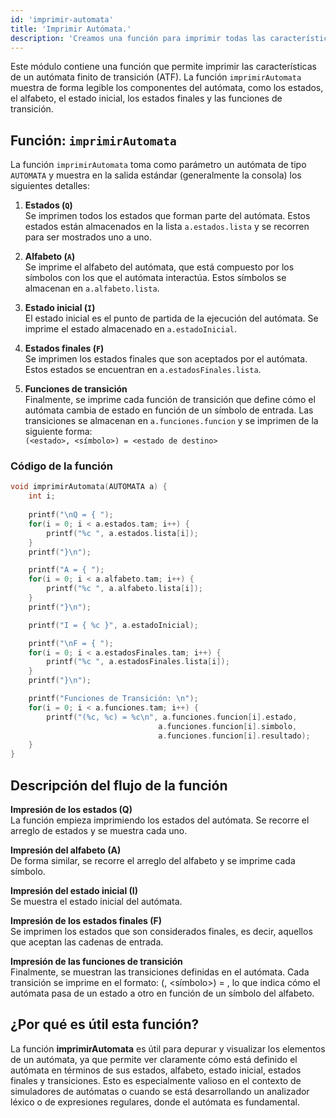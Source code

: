 ```yaml
---
id: 'imprimir-automata'
title: 'Imprimir Autómata.'
description: 'Creamos una función para imprimir todas las características de un autómata.'
---
```

Este módulo contiene una función que permite imprimir las características de un autómata finito de transición (ATF). La función `imprimirAutomata` muestra de forma legible los componentes del autómata, como los estados, el alfabeto, el estado inicial, los estados finales y las funciones de transición.

## Función: `imprimirAutomata`

La función `imprimirAutomata` toma como parámetro un autómata de tipo `AUTOMATA` y muestra en la salida estándar (generalmente la consola) los siguientes detalles:

1. **Estados (`Q`)**  
   Se imprimen todos los estados que forman parte del autómata. Estos estados están almacenados en la lista `a.estados.lista` y se recorren para ser mostrados uno a uno.

2. **Alfabeto (`A`)**  
   Se imprime el alfabeto del autómata, que está compuesto por los símbolos con los que el autómata interactúa. Estos símbolos se almacenan en `a.alfabeto.lista`.

3. **Estado inicial (`I`)**  
   El estado inicial es el punto de partida de la ejecución del autómata. Se imprime el estado almacenado en `a.estadoInicial`.

4. **Estados finales (`F`)**  
   Se imprimen los estados finales que son aceptados por el autómata. Estos estados se encuentran en `a.estadosFinales.lista`.

5. **Funciones de transición**  
   Finalmente, se imprime cada función de transición que define cómo el autómata cambia de estado en función de un símbolo de entrada. Las transiciones se almacenan en `a.funciones.funcion` y se imprimen de la siguiente forma:  
   `(<estado>, <símbolo>) = <estado de destino>`

### Código de la función

```c
void imprimirAutomata(AUTOMATA a) {
    int i;
    
    printf("\nQ = { ");
    for(i = 0; i < a.estados.tam; i++) {
        printf("%c ", a.estados.lista[i]);
    }
    printf("}\n");

    printf("A = { ");
    for(i = 0; i < a.alfabeto.tam; i++) {
        printf("%c ", a.alfabeto.lista[i]);
    }
    printf("}\n");

    printf("I = { %c }", a.estadoInicial);

    printf("\nF = { ");
    for(i = 0; i < a.estadosFinales.tam; i++) {
        printf("%c ", a.estadosFinales.lista[i]);
    }
    printf("}\n");

    printf("Funciones de Transición: \n");
    for(i = 0; i < a.funciones.tam; i++) {
        printf("(%c, %c) = %c\n", a.funciones.funcion[i].estado,
                                 a.funciones.funcion[i].simbolo,
                                 a.funciones.funcion[i].resultado);
    }
}
```

## Descripción del flujo de la función

**Impresión de los estados (Q)**  
La función empieza imprimiendo los estados del autómata. Se recorre el arreglo de estados y se muestra cada uno.

**Impresión del alfabeto (A)**  
De forma similar, se recorre el arreglo del alfabeto y se imprime cada símbolo.

**Impresión del estado inicial (I)**  
Se muestra el estado inicial del autómata.

**Impresión de los estados finales (F)**  
Se imprimen los estados que son considerados finales, es decir, aquellos que aceptan las cadenas de entrada.

**Impresión de las funciones de transición**  
Finalmente, se muestran las transiciones definidas en el autómata. Cada transición se imprime en el formato: (<estado>, <símbolo>) = <estado de destino>, lo que indica cómo el autómata pasa de un estado a otro en función de un símbolo del alfabeto.

## ¿Por qué es útil esta función?

La función **imprimirAutomata** es útil para depurar y visualizar los elementos de un autómata, ya que permite ver claramente cómo está definido el autómata en términos de sus estados, alfabeto, estado inicial, estados finales y transiciones. Esto es especialmente valioso en el contexto de simuladores de autómatas o cuando se está desarrollando un analizador léxico o de expresiones regulares, donde el autómata es fundamental.
